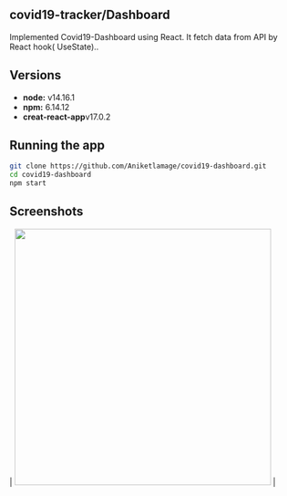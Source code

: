 
## covid19-tracker/Dashboard

Implemented Covid19-Dashboard using React. It fetch data from API by React hook( UseState)..



## Versions

- **node:** v14.16.1
- **npm:** 6.14.12
- **creat-react-app**v17.0.2

## Running the app

```bash
git clone https://github.com/Aniketlamage/covid19-dashboard.git
cd covid19-dashboard
npm start
```
## Screenshots

|
<img src="https://i.ibb.co/sshNnH8/Screenshot-2.png" width="450">
|  


